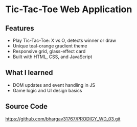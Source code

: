 # Tic-Tac-Toe Web Application

## Features
- Play Tic-Tac-Toe: X vs O, detects winner or draw
- Unique teal-orange gradient theme
- Responsive grid, glass-effect card
- Built with HTML, CSS, and JavaScript

## What I learned
- DOM updates and event handling in JS
- Game logic and UI design basics

## Source Code
https://github.com/bhargav31767/PRODIGY_WD_03.git
